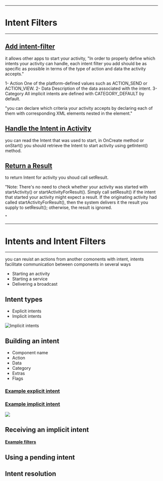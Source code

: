 ____________________________

# Intent Filters
____________________________

## [Add **intent-filter**]([url](https://developer.android.com/training/basics/intents/filters#AddIntentFilter)) 
  it allows other apps to start your activity, "In order to properly define which intents your activity can handle, each intent filter you add should be as specific as possible in terms of the type of action and data the activity accepts."
  
  1- Action 
      One of the platform-defined values such as ACTION_SEND or ACTION_VIEW.
  2- Data 
      Description of the data associated with the intent.
  3- Category
      All implicit intents are defined with CATEGORY_DEFAULT by default.
  
  
  "you can declare which criteria your activity accepts by declaring each of them with corresponding XML elements nested in the <intent-filter> element."
  
## [Handle the Intent in Activity]([url](https://developer.android.com/training/basics/intents/filters#HandleIntent))   
   you can read the Intent that was used to start, in OnCreate method or onStart() you should retrieve the Intent to start activity using getIntent() method.
  
  
## [Return a Result]([url](https://developer.android.com/training/basics/intents/filters#ReturnResult))
  to return Intent for activity you shoud call setResult.
  
  "Note: There's no need to check whether your activity was started with startActivity() or startActivityForResult(). Simply call setResult() if the intent that started your activity might expect a result. If the originating activity had called startActivityForResult(), then the system delivers it the result you supply to setResult(); otherwise, the result is ignored.

"
 ___________________________________________
  
 # Intents and Intent Filters 
 ___________________________________________
  
  
  you can reuist an actions from another comonents with intent, intents facilitate communication between components in several ways

 - Starting an activity
 - Starting a service
 - Delivering a broadcast
 
  
## Intent types

  - Explicit intents
  - Implicit intents
  
 ![Implicit intents](https://developer.android.com/images/components/intent-filters_2x.png)
  
 ## Building an intent
  
   - Component name
   - Action
   - Data 
   - Category
   - Extras 
   - Flags
  
 ### [Example explicit intent](https://developer.android.com/guide/components/intents-filters#ExampleExplicit)
 ### [Example implicit intent](https://developer.android.com/guide/components/intents-filters#ExampleSend)
  
 ![](https://developer.android.com/images/guide/components/nested-pending-intent.svg)
  
 ## Receiving an implicit intent
  #### [Example filters](https://developer.android.com/guide/components/intents-filters#ExampleFilters)

## Using a pending intent
  
## Intent resolution 

